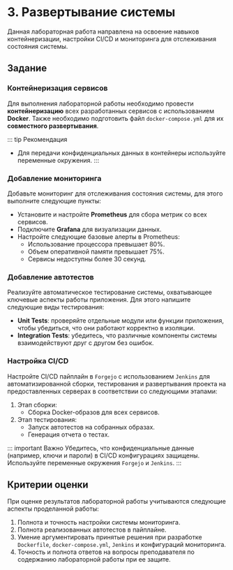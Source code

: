 # 3. Развертывание системы

Данная лабораторная работа направлена на освоение навыков контейнеризации, настройки CI/CD и мониторинга для отслеживания состояния системы.

## Задание

### Контейнеризация сервисов

Для выполнения лабораторной работы необходимо провести **контейнеризацию** всех разработанных сервисов с использованием **Docker**. Также необходимо подготовить файл `docker-compose.yml` для их **совместного развертывания**.

::: tip Рекомендация
- Для передачи конфиденциальных данных в контейнеры используйте переменные окружения.
:::

### Добавление мониторинга

Добавьте мониторинг для отслеживания состояния системы, для этого выполните следующие пункты:
- Установите и настройте **Prometheus** для сбора метрик со всех сервисов.
- Подключите **Grafana** для визуализации данных.
- Настройте следующие базовые алерты в Prometheus:
  - Использование процессора превышает 80%.
  - Объем оперативной памяти превышает 75%.
  - Сервисы недоступны более 30 секунд.

### Добавление автотестов

Реализуйте автоматическое тестирование системы, охватывающее ключевые аспекты работы приложения. Для этого напишите следующие виды тестирования:

- **Unit Tests**: проверяйте отдельные модули или функции приложения, чтобы убедиться, что они работают корректно в изоляции.
- **Integration Tests**: убедитесь, что различные компоненты системы взаимодействуют друг с другом без ошибок.

### Настройка CI/CD

Настройте CI/CD пайплайн в `Forgejo` с использованием `Jenkins` для автоматизированной сборки, тестирования и развертывания проекта на предоставленных серверах в соответствии со следующими этапами:

1. Этап сборки:
   - Сборка Docker-образов для всех сервисов.
2. Этап тестирования:
   - Запуск автотестов на собранных образах.
   - Генерация отчета о тестах.

::: important Важно
Убедитесь, что конфиденциальные данные (например, ключи и пароли) в CI/CD конфигурациях защищены. Используйте переменные окружения `Forgejo` и `Jenkins`.
:::

## Критерии оценки

При оценке результатов лабораторной работы учитываются следующие аспекты проделанной работы:

1. Полнота и точность настройки системы мониторинга.
1. Полнота реализованных автотестов в пайплайне.
1. Умение аргументировать принятые решения при разработке `Dockerfile`, `docker-compose.yml`, `Jenkins` и конфигураций мониторинга.
1. Точность и полнота ответов на вопросы преподавателя по содержанию лабораторной работы при ее защите.
